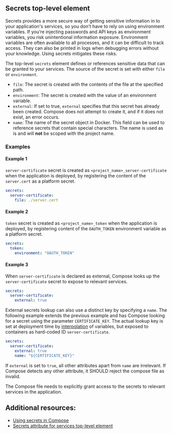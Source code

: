## Secrets top-level element

Secrets provides a more secure way of getting sensitive information in to your application's services, so you don't have to rely on using environment variables. If you’re injecting passwords and API keys as environment variables, you risk unintentional information exposure. Environment variables are often available to all processes, and it can be difficult to track access. They can also be printed in logs when debugging errors without your knowledge. Using secrets mitigates these risks.

The top-level `secrets` element defines or references sensitive data that can be granted to your services. The source of the secret is set with either `file` or `environment`.

- `file`: The secret is created with the contents of the file at the specified path.
- `environment`: The secret is created with the value of an environment variable.
- `external`: If set to true, `external` specifies that this secret has already been created. Compose does not attempt to create it, and if it does not exist, an error occurs.
- `name`: The name of the secret object in Docker. This field can be used to
  reference secrets that contain special characters. The name is used as is
  and will **not** be scoped with the project name.

### Examples

#### Example 1

`server-certificate` secret is created as `<project_name>_server-certificate` when the application is deployed, by registering the content of the `server.cert` as a platform secret.

```yml
secrets:
  server-certificate:
    file: ./server.cert
```

#### Example 2 

`token` secret  is created as `<project_name>_token` when the application is deployed,
by registering content of the `OAUTH_TOKEN` environment variable as a platform secret.

```yml
secrets:
  token:
    environment: "OAUTH_TOKEN"
```

#### Example 3 

When `server-certificate` is declared as external, Compose looks up the `server-certificate` secret to expose to relevant services.

```yml
secrets:
  server-certificate:
    external: true
```

External secrets lookup can also use a distinct key by specifying a `name`. The following
example extends the previous example and has Compose looking for a secret using the parameter `CERTIFICATE_KEY`. The actual lookup key is set at deployment time by [interpolation](12-interpolation.md) of
variables, but exposed to containers as hard-coded ID `server-certificate`.

```yml
secrets:
  server-certificate:
    external: true
    name: "${CERTIFICATE_KEY}"
```

If `external` is set to `true`, all other attributes apart from `name` are irrelevant. If Compose detects any other attribute, it SHOULD reject the compose file as invalid.

The Compose file needs to explicitly grant access to the secrets to relevant services in the application.

## Additional resources:

- [Using secrets in Compose](https://docs.docker.com/compose/use-secrets/)
- [Secrets attribute for services top-level element](05-services.md#secrets)
